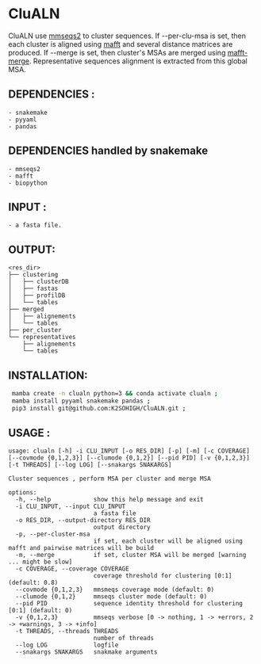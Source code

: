 # CluALN

CluALN use [mmseqs2](https://github.com/soedinglab/MMseqs2) to cluster sequences. 
If --per-clu-msa is set, then each cluster is aligned using [mafft](https://mafft.cbrc.jp/alignment/software/) and several distance matrices are produced.
If --merge is set, then cluster's MSAs are merged using [mafft-merge](https://mafft.cbrc.jp/alignment/software/merge.html). Representative sequences alignment is extracted from this global MSA.

## DEPENDENCIES :
    - snakemake
    - pyyaml
    - pandas
    
## DEPENDENCIES handled by snakemake
    - mmseqs2
    - mafft
    - biopython
    
## INPUT :
    - a fasta file.
    
## OUTPUT:
```
<res_dir>
├── clustering
│   ├── clusterDB
│   ├── fastas
│   ├── profilDB
│   └── tables
├── merged
│   ├── alignements
│   └── tables
├── per_cluster
└── representatives
    ├── alignements
    └── tables
```

## INSTALLATION:
```bash
 mamba create -n clualn python=3 && conda activate clualn ;
 mamba install pyyaml snakemake pandas ;
 pip3 install git@github.com:K2SOHIGH/CluALN.git ;
```

## USAGE : 
```
usage: clualn [-h] -i CLU_INPUT [-o RES_DIR] [-p] [-m] [-c COVERAGE] [--covmode {0,1,2,3}] [--clumode {0,1,2}] [--pid PID] [-v {0,1,2,3}] [-t THREADS] [--log LOG] [--snakargs SNAKARGS]

Cluster sequences , perform MSA per cluster and merge MSA

options:
  -h, --help            show this help message and exit
  -i CLU_INPUT, --input CLU_INPUT
                        a fasta file
  -o RES_DIR, --output-directory RES_DIR
                        output directory
  -p, --per-cluster-msa
                        if set, each cluster will be aligned using mafft and pairwise matrices will be build
  -m, --merge           if set, cluster MSA will be merged [warning ... might be slow]
  -c COVERAGE, --coverage COVERAGE
                        coverage threshold for clustering [0:1] (default: 0.8)
  --covmode {0,1,2,3}   mmsmeqs coverage mode (default: 0)
  --clumode {0,1,2}     mmseqs cluster mode (default: 0)
  --pid PID             sequence identity threshold for clustering [0:1] (default: 0)
  -v {0,1,2,3}          mmseqs verbose [0 -> nothing, 1 -> +errors, 2 -> +warnings, 3 -> +info]
  -t THREADS, --threads THREADS
                        number of threads
  --log LOG             logfile
  --snakargs SNAKARGS   snakmake arguments
```
 
